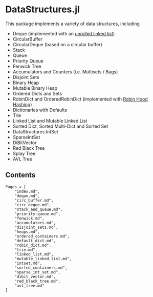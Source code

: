 # DataStructures.jl

This package implements a variety of data structures, including

-   Deque (implemented with an [unrolled linked list](https://en.wikipedia.org/wiki/Unrolled_linked_list))
-   CircularBuffer
-   CircularDeque (based on a circular buffer)
-   Stack
-   Queue
-   Priority Queue
-   Fenwick Tree
-   Accumulators and Counters (i.e. Multisets / Bags)
-   Disjoint Sets
-   Binary Heap
-   Mutable Binary Heap
-   Ordered Dicts and Sets
-   RobinDict and OrderedRobinDict (implemented with [Robin Hood Hashing](https://cs.uwaterloo.ca/research/tr/1986/CS-86-14.pdf))
-   Dictionaries with Defaults
-   Trie
-   Linked List and Mutable Linked List
-   Sorted Dict, Sorted Multi-Dict and Sorted Set
-   DataStructures.IntSet
-   SparseIntSet
-   DiBitVector
-   Red Black Tree
-   Splay Tree
-   AVL Tree

## Contents

```@contents
Pages = [
    "index.md",
    "deque.md",
    "circ_buffer.md",
    "circ_deque.md",
    "stack_and_queue.md",
    "priority-queue.md",
    "fenwick.md",
    "accumulators.md",
    "disjoint_sets.md",
    "heaps.md",
    "ordered_containers.md",
    "default_dict.md",
    "robin_dict.md",
    "trie.md",
    "linked_list.md",
    "mutable_linked_list.md",
    "intset.md",
    "sorted_containers.md",
    "sparse_int_set.md",
    "dibit_vector.md",
    "red_black_tree.md",
    "avl_tree.md"
]
```
